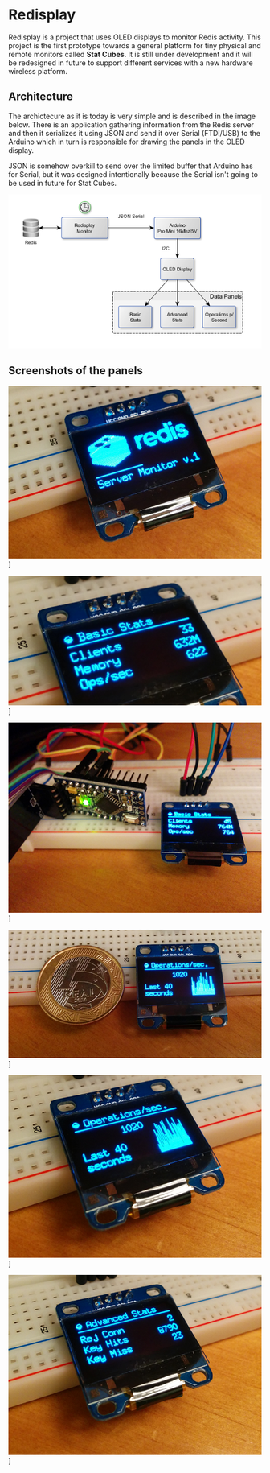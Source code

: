 # Redisplay

Redisplay is a project that uses OLED displays to monitor
Redis activity. This project is the first prototype
towards a general platform for tiny physical and remote
monitors called **Stat Cubes**. It is still under development
and it will be redesigned in future to support different
services with a new hardware wireless platform.

## Architecture

The archictecure as it is today is very simple and is described
in the image below. There is an application gathering information
from the Redis server and then it serializes it using JSON
and send it over Serial (FTDI/USB) to the Arduino which in
turn is responsible for drawing the panels in the OLED display.

JSON is somehow overkill to send over the limited buffer that
Arduino has for Serial, but it was designed intentionally because
the Serial isn't going to be used in future for Stat Cubes.

![Image](./docs/arch.png?raw=true)

## Screenshots of the panels

![Image](./docs/redis_logo.png?raw=true)]

![Image](./docs/basic_stats.png?raw=true)]

![Image](./docs/arduino_mini_oled.png?raw=true)]

![Image](./docs/coin_reference.png?raw=true)]

![Image](./docs/ops_sec_stats.png?raw=true)]

![Image](./docs/advanced_stats.png?raw=true)]





